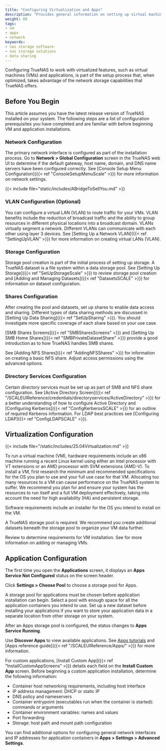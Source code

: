 ```yaml
---
title: "Configuring Virtualization and Apps"
description: "Provides general information on setting up virtual machines and applications in TrueNAS."
weight: 80
tags:
- vm
- apps
- network
keywords:
- nas storage software
- nas storage solutions
- data sharing
---
```


Configuring TrueNAS to work with virtualized features, such as virtual machines (VMs) and applications, is part of the setup process that, when optimized, takes advantage of the network storage capabilities that TrueNAS offers.

## Before You Begin

This article assumes you have the latest release version of TrueNAS installed on your system.
The following steps are a list of configuration prerequisites you have completed and are familiar with before beginning VM and application installations.

### Network Configuration

The primary network interface is configured as part of the installation process.
Go to **Network > Global Configuration** screen in the TrueNAS web UI to determine if the default gateway, host name, domain, and DNS name servers have been configured correctly.
See [Console Setup Menu Configuration]({{< ref "ConsoleSetupMenuScale" >}}) for more information on network settings.

{{< include file="static/includes/ABridgeToSellYou.md" >}}

### VLAN Configuration (Optional)

You can configure a virtual LAN (VLAN) to route traffic for your VMs.
VLAN benefits include the reduction of broadcast traffic and the ability to group resources in different physical locations into a broadcast domain.
VLANs virtually segment a network.
Different VLANs can communicate with each other using layer 3 devices.
See [Setting Up a Network VLAN]({{< ref "SettingUpVLAN" >}}) for more information on creating virtual LANs (VLAN).

### Storage Configuration

Storage pool creation is part of the initial process of setting up storage.
A TrueNAS dataset is a file system within a data storage pool.
See [Setting Up Storage]({{< ref "SetUpStorageScale" >}}) to review storage pool creation and [Adding and Managing Datasets]({{< ref "DatasetsSCALE" >}}) for information on dataset configuration.

### Shares Configuration

After creating the pool and datasets, set up shares to enable data access and sharing.
Different types of data sharing methods are discussed in [Setting Up Data Sharing]({{< ref "SetUpSharing" >}}).
You should investigate more specific coverage of each share based on your use case.

[SMB Shares Screens]({{< ref "SMBSharesScreens" >}}) and [Setting Up SMB Home Shares]({{< ref "SMBPrivateDatasetShare" >}}) provide a good introduction as to how TrueNAS handles SMB shares.

See [Adding NFS Shares]({{< ref "AddingNFSShares" >}}) for information on creating a basic NFS share.
Adjust access permissions using the advanced options.

### Directory Services Configuration

Certain directory services must be set up as part of SMB and NFS share configuration.
See [Active Directory Screen]({{< ref "/SCALEUIReference/credentials/directoryservices/ActiveDirectory" >}}) for a better understanding of how to configure Active Directory and [Configuring Kerberos]({{< ref "ConfigKerberosSCALE" >}}) for an outline of required Kerberos information.
For LDAP best practices see [Configuring LDAP]({{< ref "ConfigLDAPSCALE" >}}).

## Virtualization Configuration

{{< include file="/static/includes/25.04Virtualization.md" >}}

To run a virtual machine (VM), hardware requirements include an x86 machine running a recent Linux kernel using either an Intel processor with VT extensions or an AMD processor with SVM extensions (AMD-V).
To install a VM, first research the minimum and recommended specifications for the OS you plan to use and your full use case for that VM.
Allocating too many resources to a VM can cause performance on the TrueNAS system to suffer.
We recommend you plan for and ensure your system has the resources to run itself and a full VM deployment effectively, taking into account the need for high availability (HA) and persistent storage.

Software requirements include an installer for the OS you intend to install on the VM.

A TrueNAS storage pool is required.
We recommend you create additional datasets beneath the storage pool to organize your VM data further.

Review []() to determine requirements for VM installation.
See []() for more information on adding or managing VMs.

## Application Configuration

The first time you open the **Applications** screen, it displays an <i class="fa fa-cog" aria-hidden="true"></i> **Apps Service Not Configured** status on the screen header.

Click **Settings > Choose Pool** to choose a storage pool for Apps.

A storage pool for applications must be chosen before application installation can begin.
Select a pool with enough space for all the application containers you intend to use.
Set up a new dataset before installing your applications if you want to store your application data in a separate location from other storage on your system.

After an Apps storage pool is configured, the status changes to <span class="iconify" data-icon="mdi:check-circle" color=#71BF44></span> **Apps Service Running**.

Use **Discover Apps** to view available applications.
See [Apps tutorials](https://www.truenas.com/docs/truenasapps/) and [Apps reference guide]({{< ref "/SCALEUIReference/Apps/" >}}) for more information.

For custom applications, [Install Custom App]({{< ref "InstallCustomAppScreens" >}}) details each field on the **Install Custom App** screen.
Before beginning a custom application installation, determine the following information:

* Container host networking requirements, including host interface
* IP address management: DHCP or static IP
* DNS policy and nameservers
* Container entrypoint (executables run when the container is started): commands or arguments
* Container environment variables: names and values
* Port forwarding
* Storage: host path and mount path configuration

You can find additional options for configuring general network interfaces and IP addresses for application containers in **Apps > Settings > Advanced Settings**.
